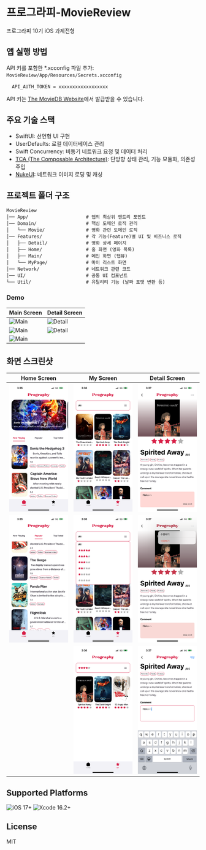 #  프로그라피-MovieReview

프로그라피 10기 iOS 과제전형 

## 앱 실행 방법

API 키를 포함한 *.xcconfig 파일 추가:  
`MovieReview/App/Resources/Secrets.xcconfig`
```
  API_AUTH_TOKEN = xxxxxxxxxxxxxxxxxx
```
API 키는 [The MovieDB Website](https://developer.themoviedb.org/docs/getting-started)에서 발급받을 수 있습니다.

## 주요 기술 스택

- SwiftUI: 선언형 UI 구현
- UserDefaults: 로컬 데이터베이스 관리
- Swift Concurrency: 비동기 네트워크 요청 및 데이터 처리
- [TCA (The Composable Architecture)](https://github.com/pointfreeco/swift-composable-architecture): 단방향 상태 관리, 기능 모듈화, 의존성 주입
- [NukeUI](https://github.com/kean/NukeUI): 네트워크 이미지 로딩 및 캐싱

## 프로젝트 폴더 구조

```plaintext
MovieReview
│── App/                     # 앱의 최상위 엔트리 포인트
│── Domain/                  # 핵심 도메인 로직 관리
│   └── Movie/               # 영화 관련 도메인 로직
│── Features/                # 각 기능(Feature)별 UI 및 비즈니스 로직
│   ├── Detail/              # 영화 상세 페이지
│   ├── Home/                # 홈 화면 (영화 목록)
│   ├── Main/                # 메인 화면 (탭뷰)
│   └── MyPage/              # 마이 리스트 화면
│── Network/                 # 네트워크 관련 코드
│── UI/                      # 공통 UI 컴포넌트
└── Util/                    # 유틸리티 기능 (날짜 포맷 변환 등)
```
### Demo

| Main Screen | Detail Screen |
|-----------|-----------|
| ![Main](Images/start-seeDetail.gif) | ![Detail](Images/tabChange-filter.gif) |
| ![Main](Images/carousel.gif) | ![Detail](Images/detailEdit-delete.gif) |
| ![Main](Images/infiniteScroll.gif) | |

## 화면 스크린샷

| Home Screen | My Screen | Detail Screen |
|------------|---------------|----------------|
| ![Home](Images/main.PNG) | ![My](Images/mypage.PNG) | ![Detail](Images/detail-saved.PNG) |
| ![Home](Images/main-list.PNG) | ![My](Images/mypage-dropdown.PNG) | ![Detail](Images/detail-menu.PNG) |
|  | ![My](Images/mypage-filtered.PNG) | ![Detail](Images/detail-edit.PNG) |

## Supported Platforms

![iOS 17+](https://img.shields.io/badge/iOS-17%2B-blue)
![Xcode 16.2+](https://img.shields.io/badge/Xcode-16.2%2B-blue)

## License

MIT
